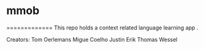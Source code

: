 # mmob

=============
This repo holds a context related language learning app .

Creators:
Tom Oerlemans
Migue Coelho
Justin
Erik
Thomas
Wessel